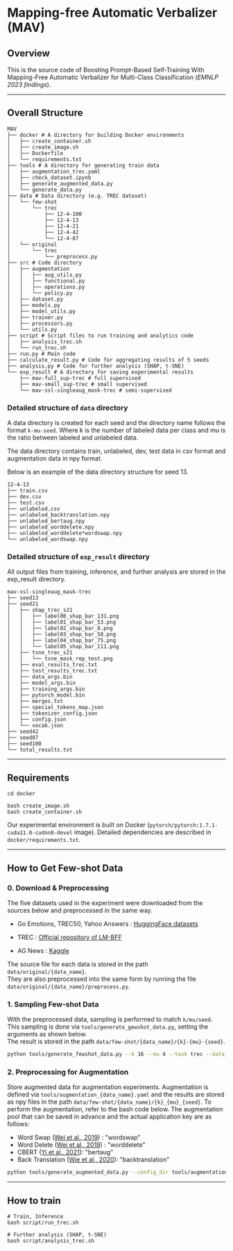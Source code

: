 # Mapping-free Automatic Verbalizer (MAV)

## Overview

This is the source code of Boosting Prompt-Based Self-Training With Mapping-Free Automatic Verbalizer for Multi-Class Classification (_EMNLP 2023 findings_).


---

## Overall Structure

```
MAV
├── docker # A directory for building Docker environments
│   ├── create_container.sh
│   ├── create_image.sh
│   ├── Dockerfile
│   └── requirements.txt
├── tools # A directory for generating train data
│   ├── augmentation_trec.yaml
│   ├── check_dataset.ipynb
│   ├── generate_augmented_data.py
│   └── generate_data.py
├── data # Data directory (e.g. TREC dataset)
│   └── few-shot
│       └── trec
│           ├── 12-4-100
│           ├── 12-4-13
│           ├── 12-4-21
│           ├── 12-4-42
│           └── 12-4-87
│   └── original
│       └── trec
│           └── preprocess.py
├── src # Code directory
│   ├── augmentation
│   │   ├── aug_utils.py
│   │   ├── functional.py
│   │   ├── operations.py
│   │   └── policy.py
│   ├── dataset.py
│   ├── models.py
│   ├── model_utils.py
│   ├── trainer.py
│   ├── processors.py
│   └── utils.py
├── script # Script files to run training and analytics code
│   ├── analysis_trec.sh
│   └── run_trec.sh
├── run.py # Main code
├── calculate_result.py # Code for aggregating results of 5 seeds
├── analysis.py # Code for further analysis (SHAP, t-SNE)
└── exp_result # A directory for saving experimental results
    ├── mav-full_sup-trec # full supervised
    ├── mav-small_sup-trec # small supervised
    └── mav-ssl-singleaug_mask-trec # semi-supervised
```

### Detailed structure of `data` directory

A data directory is created for each seed and the directory name follows the format `k-mu-seed`. Where k is the number of labeled data per class and mu is the ratio between labeled and unlabeled data.

The data directory contains train, unlabeled, dev, test data in csv format and augmentation data in npy format.

Below is an example of the data directory structure for seed 13.


```
12-4-13
├── train.csv
├── dev.csv
├── test.csv
├── unlabeled.csv
├── unlabeled_backtranslation.npy
├── unlabeled_bertaug.npy
├── unlabeled_worddelete.npy
├── unlabeled_worddelete*wordswap.npy
└── unlabeled_wordswap.npy
```


### Detailed structure of `exp_result` directory

All output files from training, inference, and further analysis are stored in the exp_result directory.

```
mav-ssl-singleaug_mask-trec
├── seed13
├── seed21
│   ├── shap_trec_s21
│   │   ├── label00_shap_bar_131.png
│   │   ├── label01_shap_bar_53.png
│   │   ├── label02_shap_bar_8.png
│   │   ├── label03_shap_bar_58.png
│   │   ├── label04_shap_bar_75.png
│   │   └── label05_shap_bar_111.png
│   ├── tsne_trec_s21
│   │   └── tsne_mask_rep_test.png
│   ├── eval_results_trec.txt
│   ├── test_results_trec.txt
│   ├── data_args.bin
│   ├── model_args.bin
│   ├── training_args.bin
│   ├── pytorch_model.bin
│   ├── merges.txt
│   ├── special_tokens_map.json
│   ├── tokenizer_config.json
│   ├── config.json
│   └── vocab.json
├── seed42
├── seed87
├── seed100
└── total_results.txt
```

---
## Requirements

```
cd docker

bash create_image.sh
bash create_container.sh
```

Our experimental environment is built on Docker (`pytorch/pytorch:1.7.1-cuda11.0-cudnn8-devel` image). Detailed dependencies are described in `docker/requirements.txt`.

---

## How to Get Few-shot Data
### 0. Download & Preprocessing

The five datasets used in the experiment were downloaded from the sources below and preprocessed in the same way.
 
- Go Emotions, TREC50, Yahoo Answers : [HuggingFace datasets](https://huggingface.co/docs/datasets/index)

- TREC : [Official repository of LM-BFF](https://github.com/princeton-nlp/LM-BFF)

- AG News : [Kaggle](https://www.kaggle.com/datasets/amananandrai/ag-news-classification-dataset?resource=download&select=train.csv) 

The source file for each data is stored in the path `data/original/{data_name}`.  
They are also preprocessed into the same form by running the file `data/original/{data_name}/preprocess.py`.

### 1. Sampling Few-shot Data

With the preprocessed data, sampling is performed to match `k/mu/seed`. 
This sampling is done via `tools/generate_gewshot_data.py`, setting the arguments as shown below.  
The result is stored in the path `data/few-shot/{data_name}/{k}-{mu}-{seed}`.


```bash 
python tools/generate_fewshot_data.py --k 16 --mu 4 --task trec --data_dir data/original --output_dir data/few-shot
```

### 2. Preprocessing for Augmentation
Store augmented data for augmentation experiments.
Augmentation is defined via `tools/augmentation_{data_name}.yaml` and the results are stored as npy files in the path `data/few-shot/{data_name}/{k}_{mu}_{seed}`. 
To perform the augmentation, refer to the bash code below.
The augmentation pool that can be saved in advance and the actual application key are as follows:

- Word Swap ([Wei et al., 2019](https://github.com/jasonwei20/eda_nlp)) : "wordswap"
- Word Delete ([Wei et al., 2019](https://github.com/jasonwei20/eda_nlp)) : "worddelete"
- CBERT ([Yi et al., 2021](https://arxiv.org/abs/2103.08933)): "bertaug"
- Back Translation ([Wie et al., 2020](https://github.com/google-research/uda)): "backtranslation"

```bash
python tools/generate_augmented_data.py --config_dir tools/augmentation_trec.yaml
```


---
## How to train

```
# Train, Inference
bash script/run_trec.sh

# Further analysis (SHAP, t-SNE)
bash script/analysis_trec.sh
```
